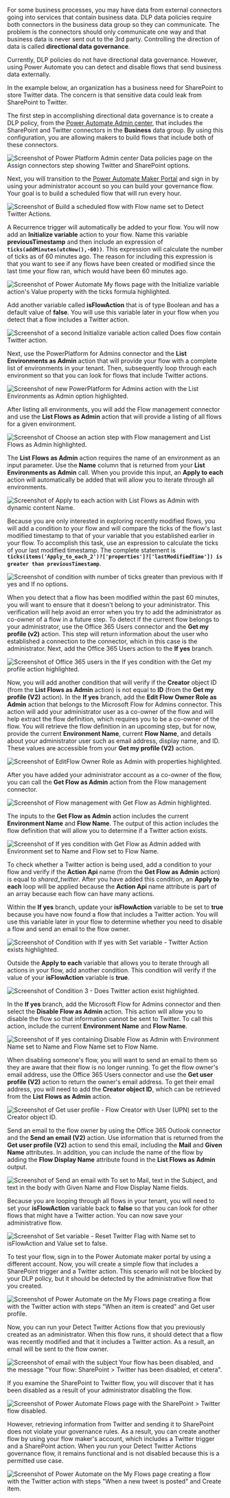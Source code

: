 For some business processes, you may have data from external connectors going into services that contain business data. DLP data policies require both connectors in the business data group so they can communicate. The problem is the connectors should only communicate one way and that business data is never sent out to the 3rd party. Controlling the direction of data is called **directional data governance**.

Currently, DLP policies do not have directional data governance. However, using Power Automate you can detect and disable flows that send business data externally.

In the example below, an organization has a business need for SharePoint to store Twitter data. The concern is that sensitive data could leak from SharePoint to Twitter.

The first step in accomplishing directional data governance is to create a DLP policy, from the [Power Automate Admin center](https://admin.powerplatform.microsoft.com/?azure-portal=true), that includes the SharePoint and Twitter connectors in the **Business** data group. By using this configuration, you are allowing makers to build flows that include both of these connectors.

![Screenshot of Power Platform Admin center Data policies page on the Assign connectors step showing Twitter and SharePoint options.](../media/17-twitter-sharepoint-update.png)

Next, you will transition to the [Power Automate Maker Portal](https://flow.microsoft.com/?azure-portal=true)
and sign in by using your administrator account so you can build your governance flow. Your goal is to build
a scheduled flow that will run every hour.

![Screenshot of Build a scheduled flow with Flow name set to Detect Twitter Actions.](../media/18-new-flow.png)

A Recurrence trigger will automatically be added to your flow. You will now add an **Initialize variable** action to your flow. Name this variable **previousTimestamp** and then include an expression of
**```ticks(addMinutes(utcNow(),-60))```**. This expression will calculate the number of ticks as of 60 minutes ago. The reason for including this expression is that you want to see if any flows have been created or modified since the last time your flow ran, which would have been 60 minutes ago.

![Screenshot of Power Automate My flows page with the Initialize variable action's Value property with the ticks formula highlighted.](../media/19-variable.png)

Add another variable called **isFlowAction** that is of type Boolean and has a default value of **false**. You will use this variable later in your flow when you detect that a flow includes a Twitter action.

![Screenshot of a second Initialize variable action called Does flow contain Twitter action.](../media/34-twitter-boolean.png)

Next, use the PowerPlatform for Admins connector and the **List Environments as Admin** action that will provide your flow with a complete list of environments in your tenant. Then, subsequently loop through
each environment so that you can look for flows that include Twitter actions.

![Screenshot of new PowerPlatform for Admins action with the List Environments as Admin option highlighted.](../media/20-list-environments.png)

After listing all environments, you will add the Flow management connector and use the **List Flows as Admin** action that will provide a listing of all flows for a given environment.

![Screenshot of Choose an action step with Flow management and List Flows as Admin highlighted.](../media/21-flow-management.png)

The **List Flows as Admin** action requires the name of an environment as an input parameter. Use the **Name** column that is returned from your **List Environments as Admin** call. When you provide this input, an **Apply to each** action will automatically be added that will allow you to iterate through all environments.

![Screenshot of Apply to each action with List Flows as Admin with dynamic content Name.](../media/22-list-flows-admin.png)

Because you are only interested in exploring recently modified flows, you will add a condition to your flow and will compare the ticks of the flow's last modified timestamp to that of your variable that you
established earlier in your flow. To accomplish this task, use an expression to calculate the ticks of your last modified timestamp. The complete statement is **```ticks(items('Apply_to_each_2')?['properties']?['lastModifiedTime']) is greater than previousTimestamp```**.

![Screenshot of condition with number of ticks greater than previous with If yes and If no options.](../media/23-compare-ticks.png)

When you detect that a flow has been modified within the past 60 minutes, you will want to ensure that it doesn't belong to your administrator. This verification will help avoid an error when you try to add the administrator as co-owner of a flow in a future step. To detect if the current flow belongs to your
administrator, use the Office 365 Users connector and the **Get my profile (v2)** action. This step will return information about the user who established a connection to the connector, which in this case is the
administrator. Next, add the Office 365 Users action to the **If yes** branch.

![Screenshot of Office 365 users in the If yes condition with the Get my profile action highlighted.](../media/25-o365-users.png)

Now, you will add another condition that will verify if the **Creator** object ID (from the **List Flows as Admin** action) is not equal to **ID** (from the **Get my profile (V2)** action). In the **If yes** branch, add the **Edit Flow Owner Role as Admin** action that belongs to the Microsoft Flow for Admins connector. This action will add your administrator user as a co-owner of the flow and will help extract the flow
definition, which requires you to be a co-owner of the flow. You will retrieve the flow definition in an upcoming step, but for now, provide the current **Environment Name**, current **Flow Name**, and details about your administrator user such as email address, display name, and ID. These values are accessible from your **Get my profile (V2)** action.

![Screenshot of EditFlow Owner Role as Admin with properties highlighted.](../media/24-edit-flow-owners.png)

After you have added your administrator account as a co-owner of the flow, you can call the **Get Flow as Admin** action from the Flow management connector.

![Screenshot of Flow management with Get Flow as Admin highlighted.](../media/27-get-flow-admin.png)

The inputs to the **Get Flow as Admin** action includes the current **Environment Name** and **Flow Name**. The output of this action includes the flow definition that will allow you to determine if a Twitter action exists.

![Screenshot of If yes condition with Get Flow as Admin added with Environment set to Name and Flow set to Flow Name.](../media/28-get-flow.png)

To check whether a Twitter action is being used, add a
condition to your flow and verify if the **Action Api** name (from the **Get Flow as Admin** action) is equal to *shared_twitter*. After you have added this
condition, an **Apply to each** loop will be applied because the **Action Api** name attribute is part of an array because each flow can have many actions.

Within the **If yes** branch, update your  **isFlowAction** variable to be set to **true** because you have now found a flow that includes a Twitter
action. You will use this variable later in your flow to determine whether you need to disable a flow and send an email to the flow owner.

![Screenshot of Condition with If yes with Set variable - Twitter Action exists highlighted.](../media/29-check-twitter.png)

Outside the **Apply to each** variable that allows you to iterate through all actions in your flow, add another condition. This condition will verify if the value of your **isFlowAction** variable is **true**.

![Screenshot of Condition 3 - Does Twitter action exist highlighted.](../media/32-does-twitter-action-exist.png)

In the **If yes** branch, add the Microsoft Flow for Admins connector and then select the **Disable Flow as Admin** action. This action will allow you to disable the flow so that information cannot be sent to
Twitter. To call this action, include the current **Environment Name** and **Flow Name**.

![Screenshot of If yes containing Disable Flow as Admin with Environment Name set to Name and Flow Name set to Flow Name.](../media/33-disable-flow.png)

When disabling someone's flow, you will want to send an email to them so they are aware that their flow is no longer running. To get the flow owner's email address, use the Office 365 Users connector and use the **Get
user profile (V2)** action to return the owner's email address. To get their email address, you will need to add the **Creator object ID**, which can be retrieved from the **List Flows as Admin** action.

![Screenshot of Get user profile - Flow Creator with User (UPN) set to the Creator object ID.](../media/35-get-flow-creator-email.png)

Send an email to the flow owner by using the Office 365 Outlook connector and the **Send an email (V2)** action. Use information that is returned from the **Get user profile (V2)** action to send this email,
including the **Mail** and **Given Name** attributes. In addition, you can include the name of the flow by adding the **Flow Display Name** attribute found in the **List Flows as Admin** output.

![Screenshot of Send an email with To set to Mail, text in the Subject, and text in the body with Given Name and Flow Display Name fields.](../media/36-send-email.png)

Because you are looping through all flows in your tenant, you will need to set your **isFlowAction** variable back to **false** so that you can look for other flows that might have a Twitter action. You can now save your administrative flow.

![Screenshot of Set variable - Reset Twitter Flag with Name set to isFlowAction and Value set to false.](../media/37-reset-flag.png)

To test your flow, sign in to the Power Automate maker portal by using a different account. Now, you will create a simple flow that includes a SharePoint trigger and a Twitter action. This scenario will not be blocked by your DLP policy, but it should be detected by the
administrative flow that you created.

![Screenshot of Power Automate on the My Flows page creating a flow with the Twitter action with steps "When an item is created" and Get user profile.](../media/39-create-flow-twitter-action.png)

Now, you can run your Detect Twitter Actions flow that you previously created as an administrator. When this flow runs, it should detect that a flow was recently modified and that it includes a Twitter action. As a
result, an email will be sent to the flow owner.

![Screenshot of email with the subject Your flow has been disabled, and the message "Your flow: SharePoint > Twitter has been disabled, et cetera".](../media/40-test-results.png)

If you examine the SharePoint to Twitter flow, you will discover that it has been disabled as a result of your administrator disabling the flow.

![Screenshot of Power Automate Flows page with the SharePoint > Twitter flow disabled.](../media/42-disabled.png)

However, retrieving information from Twitter
and sending it to SharePoint does not violate your governance rules. As a result, you can create another flow by using your flow maker's account, which includes a Twitter trigger and a SharePoint action. When you run your Detect Twitter Actions governance flow, it remains functional and is not disabled because this is a permitted use case.

![Screenshot of Power Automate on the My Flows page creating a flow with the Twitter action with steps "When a new tweet is posted" and Create item.](../media/41-create-flow-twitter-trigger.png)
